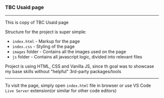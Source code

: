 ### TBC Usaid page
---

This is copy of TBC Usaid page

Structure for the project is super simple:

- `index.html` - Markup for the page
- `index.css` - Styling of the page
- `images` folder - Contains all the images used on the page
- `js` folder - Contains all javascript logic, divided into relevant files

Project is using HTML, CSS and Vanilla JS, since th goal was to showcase my base skills without "helpful" 3rd-party packages/tools

---

To visit the page, simply open `index.html` file in browser or use VS Code `Live Server` extension(or similar for other code editors)

